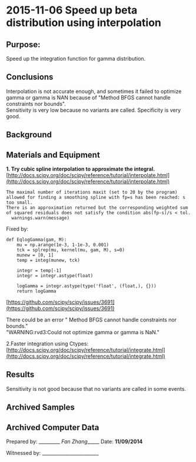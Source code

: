 2015-11-06 Speed up beta distribution using interpolation
=============


Purpose: 
---------------------
Speed up the integration function for gamma distribution.

Conclusions
-----------------
Interpolation is not accurate enough, and sometimes it failed to optimize gamma or gamma is NAN because of "Method BFGS cannot handle constraints nor bounds".  
Sensitivity is very low because no variants are called. Specificity is very good.

	
Background
-----------------


Materials and Equipment
----
**1. Try cubic spline interpolation to approximate the integral.**  
[http://docs.scipy.org/doc/scipy/reference/tutorial/interpolate.html](http://docs.scipy.org/doc/scipy/reference/tutorial/interpolate.html)

	The maximal number of iterations maxit (set to 20 by the program)
	allowed for finding a smoothing spline with fp=s has been reached: s
	too small.
	There is an approximation returned but the corresponding weighted sum
	of squared residuals does not satisfy the condition abs(fp-s)/s < tol.
	  warnings.warn(message)

Fixed by:

	def EqlogGamma(gam, M): 
	    mu = np.arange(1e-3, 1-1e-3, 0.001)
	    tck = splrep(mu, kernel(mu, gam, M), s=0)
	    munew = [0, 1] 
	    temp = integ(munew, tck) 
	
	    integr = temp[-1]
	    integr = integr.astype(float)

	    logGamma = integr.astype(type('float', (float,), {}))
	    return logGamma

[https://github.com/scipy/scipy/issues/3691](https://github.com/scipy/scipy/issues/3691)

There could be an error " Method BFGS cannot handle constraints nor bounds."  
"WARNING:rvd3:Could not optimize gamma or gamma is NaN."


2.Faster integration using Ctypes:  
[http://docs.scipy.org/doc/scipy/reference/tutorial/integrate.html](http://docs.scipy.org/doc/scipy/reference/tutorial/integrate.html)



Results
-----------------
Sensitivity is not good because that no variants are called in some events.

Archived Samples
-------------------------


Archived Computer Data
------------------------------


Prepared by: _________ _Fan Zhang______ Date: ____________11/09/2014____________


Witnessed by: ________________________